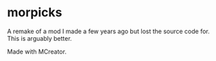 # morpicks
A remake of a mod I made a few years ago but lost the source code for. This is arguably better.


Made with MCreator.
